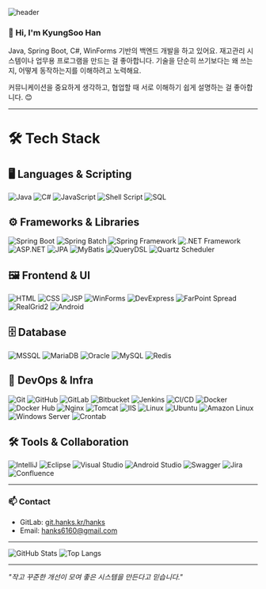 ![header](https://capsule-render.vercel.app/api?type=waving&color=gradient&height=260&section=header&text=Han%20KyungSoo&fontSize=60&fontAlignY=40&desc=Backend%20Developer&descAlignY=60)

### 👋 Hi, I'm KyungSoo Han

Java, Spring Boot, C#, WinForms 기반의 백엔드 개발을 하고 있어요.
재고관리 시스템이나 업무용 프로그램을 만드는 걸 좋아합니다. 
기술을 단순히 쓰기보다는 왜 쓰는지, 어떻게 동작하는지를 이해하려고 노력해요.

커뮤니케이션을 중요하게 생각하고, 협업할 때 서로 이해하기 쉽게 설명하는 걸 좋아합니다. 😊

---

# 🛠 Tech Stack

## 🖥️ Languages & Scripting
![Java](https://img.shields.io/badge/Java-007396?style=flat&logo=java&logoColor=white)
![C#](https://img.shields.io/badge/C%23-239120?style=flat&logo=c-sharp&logoColor=white)
![JavaScript](https://img.shields.io/badge/JavaScript-F7DF1E?style=flat&logo=javascript&logoColor=black)
![Shell Script](https://img.shields.io/badge/Shell-4EAA25?style=flat&logo=gnu-bash&logoColor=white)
![SQL](https://img.shields.io/badge/SQL-336791?style=flat&logo=mysql&logoColor=white)

## ⚙️ Frameworks & Libraries
![Spring Boot](https://img.shields.io/badge/Spring%20Boot-6DB33F?style=flat&logo=springboot&logoColor=white)
![Spring Batch](https://img.shields.io/badge/Spring%20Batch-6DB33F?style=flat&logo=spring&logoColor=white)
![Spring Framework](https://img.shields.io/badge/Spring%20Framework-6DB33F?style=flat&logo=spring&logoColor=white)
![.NET Framework](https://img.shields.io/badge/.NET-512BD4?style=flat&logo=dotnet&logoColor=white)
![ASP.NET](https://img.shields.io/badge/ASP.NET-512BD4?style=flat&logo=dotnet&logoColor=white)
![JPA](https://img.shields.io/badge/JPA-59666C?style=flat)
![MyBatis](https://img.shields.io/badge/MyBatis-ED8B00?style=flat)
![QueryDSL](https://img.shields.io/badge/QueryDSL-333333?style=flat)
![Quartz Scheduler](https://img.shields.io/badge/Quartz-990000?style=flat)

## 🖼️ Frontend & UI
![HTML](https://img.shields.io/badge/HTML-E34F26?style=flat&logo=html5&logoColor=white)
![CSS](https://img.shields.io/badge/CSS-1572B6?style=flat&logo=css3&logoColor=white)
![JSP](https://img.shields.io/badge/JSP-007396?style=flat)
![WinForms](https://img.shields.io/badge/WinForms-0078D4?style=flat)
![DevExpress](https://img.shields.io/badge/DevExpress-FF6F00?style=flat)
![FarPoint Spread](https://img.shields.io/badge/FarPoint%20Spread-00599C?style=flat)
![RealGrid2](https://img.shields.io/badge/RealGrid2-1E90FF?style=flat)
![Android](https://img.shields.io/badge/Android%20PDA-3DDC84?style=flat&logo=android&logoColor=white)

## 🗄️ Database
![MSSQL](https://img.shields.io/badge/MSSQL-CC2927?style=flat&logo=microsoft-sql-server&logoColor=white)
![MariaDB](https://img.shields.io/badge/MariaDB-003545?style=flat&logo=mariadb&logoColor=white)
![Oracle](https://img.shields.io/badge/Oracle-F80000?style=flat&logo=oracle&logoColor=white)
![MySQL](https://img.shields.io/badge/MySQL-4479A1?style=flat&logo=mysql&logoColor=white)
![Redis](https://img.shields.io/badge/Redis-DC382D?style=flat&logo=redis&logoColor=white)

## 🚀 DevOps & Infra
![Git](https://img.shields.io/badge/Git-F05032?style=flat&logo=git&logoColor=white)
![GitHub](https://img.shields.io/badge/GitHub-181717?style=flat&logo=github&logoColor=white)
![GitLab](https://img.shields.io/badge/GitLab-FC6D26?style=flat&logo=gitlab&logoColor=white)
![Bitbucket](https://img.shields.io/badge/Bitbucket-0052CC?style=flat&logo=bitbucket&logoColor=white)
![Jenkins](https://img.shields.io/badge/Jenkins-D24939?style=flat&logo=jenkins&logoColor=white)
![CI/CD](https://img.shields.io/badge/GitLab%20CI%2FCD-FC6D26?style=flat&logo=gitlab&logoColor=white)
![Docker](https://img.shields.io/badge/Docker-2496ED?style=flat&logo=docker&logoColor=white)
![Docker Hub](https://img.shields.io/badge/Docker%20Hub-2496ED?style=flat&logo=docker&logoColor=white)
![Nginx](https://img.shields.io/badge/Nginx-009639?style=flat&logo=nginx&logoColor=white)
![Tomcat](https://img.shields.io/badge/Tomcat-F8DC75?style=flat&logo=apache-tomcat&logoColor=black)
![IIS](https://img.shields.io/badge/IIS-0078D7?style=flat&logo=windows&logoColor=white)
![Linux](https://img.shields.io/badge/Linux-FCC624?style=flat&logo=linux&logoColor=black)
![Ubuntu](https://img.shields.io/badge/Ubuntu-E95420?style=flat&logo=ubuntu&logoColor=white)
![Amazon Linux](https://img.shields.io/badge/Amazon%20Linux-232F3E?style=flat&logo=amazonaws&logoColor=white)
![Windows Server](https://img.shields.io/badge/Windows%20Server-0078D7?style=flat&logo=windows&logoColor=white)
![Crontab](https://img.shields.io/badge/Crontab-555555?style=flat)

## 🛠️ Tools & Collaboration
![IntelliJ](https://img.shields.io/badge/IntelliJ%20IDEA-000000?style=flat&logo=intellij-idea&logoColor=white)
![Eclipse](https://img.shields.io/badge/Eclipse-2C2255?style=flat&logo=eclipse&logoColor=white)
![Visual Studio](https://img.shields.io/badge/Visual%20Studio-5C2D91?style=flat&logo=visual-studio&logoColor=white)
![Android Studio](https://img.shields.io/badge/Android%20Studio-3DDC84?style=flat&logo=android-studio&logoColor=white)
![Swagger](https://img.shields.io/badge/Swagger-85EA2D?style=flat&logo=swagger&logoColor=black)
![Jira](https://img.shields.io/badge/Jira-0052CC?style=flat&logo=jira&logoColor=white)
![Confluence](https://img.shields.io/badge/Confluence-172B4D?style=flat&logo=confluence&logoColor=white)


---

### 📫 Contact

- GitLab: [git.hanks.kr/hanks](https://git.hanks.kr/hanks)
- Email: hanks6160@gmail.com

---

![GitHub Stats](https://github-readme-stats.vercel.app/api?username=KyungSoo-Han&show_icons=true&theme=react)
![Top Langs](https://github-readme-stats.vercel.app/api/top-langs/?username=KyungSoo-Han&layout=compact&theme=react)

---

_"작고 꾸준한 개선이 모여 좋은 시스템을 만든다고 믿습니다."_

